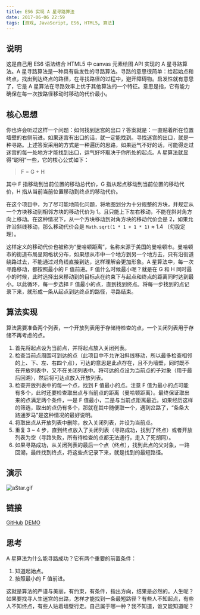```yaml
---
title: ES6 实现 A 星寻路算法
date: 2017-06-06 22:59
tags: [游戏, JavaScript, ES6, HTML5, 算法]
---
```

## 说明
这是自己用 ES6 语法结合 HTML5 中 canvas 元素绘图 API 实现的 A 星寻路算法。A 星寻路算法是一种具有启发性的寻路算法。寻路的意思很简单：给起始点和终点，找出到达终点的路径，在寻找路径的过程中，避开障碍物。启发性就有意思了，它是 A 星算法在寻路效率上优于其他算法的一个特征。意思是指，它有能力确保在每一次按路径移动时移动的代价最小。


<!--more-->


## 核心思想
你也许会听过这样一个问题：如何找到迷宫的出口？答案就是：一直贴着所在位置墙壁的右侧前进。如果迷宫有出口的话，就一定能找到。寻找迷宫的出口，就是一种寻路。上述答案采用的方式是一种遍历的思路，如果运气不好的话，可能得走过迷宫的每一处地方才能找到出口，运气好坏取决于你所处的起点。A 星算法就显得“聪明”一些，它的核心公式如下：
>F = G + H

其中 F 指移动到当前位置的移动总代价，G 指从起点移动到当前位置的移动代价，H 指从当前当前位置移动到终点的移动代价。

在这个项目中，为了尽可能地简化问题，将地图划分为十分规整的方块，并规定从一个方块移动到相邻方块的移动代价为 1。且只能上下左右移动，不能在斜对角方向上移动。在这种情况下，从一个方块移动到对角方块的移动代价会是 2，如果允许沿斜线移动，那么移动代价会是 `Math.sqrt(1 * 1 + 1 * 1)` ≈ 1.4 （勾股定理）。

这样定义的移动代价也被称为“曼哈顿距离”，名称来源于美国的曼哈顿市。曼哈顿市的街道布局呈网格状分布，如果想从市中一个地方到另一个地方去，只有沿街道绕路过去，不能通过对角线直接到达，这样理解会更加形象。A 星算法中，每一次寻路移动，都按照最小的 F 值前进。F 值什么时候最小呢？就是在 G 和 H 同时最小的时候，此时选择出来移动到的目标点在约束下与起点和终点的距离同时达到最小。以此循环，每一步选择 F 值最小的点，直到找到终点。将每一步找到的点记录下来，就形成一条从起点到达终点的路径，寻路结束。

## 算法实现
算法需要准备两个列表，一个开放列表用于存储待检查的点，一个关闭列表用于存储不再考虑的点。
1. 首先将起点设为当前点，并将起点放入关闭列表。
2. 检查当前点周围可到达的点（此项目中不允许沿斜线移动，所以最多检查相邻的上、下、左、右四个点），可达的意思是此点存在，且不为墙壁，同时既不在开放列表中，又不在关闭列表中。将可达的点设为当前点的子对象（用于最后回溯），然后将可达点放入开放列表。
3. 检查开放列表中的每一个点，找到 F 值最小的点。注意 F 值为最小的点可能有多个，此时还要检查取出点与当前点的距离（曼哈顿距离）。最终保证取出来的点满足两个条件，一是 F 值最小，二是与当前点距离最近。如果经历这样的筛选，取出的点仍有多个，那就在其中随便取一个，遇到岔路了，“条条大路通罗马”是这种情况的最好说明。
4. 将取出点从开放列表中删除，放入关闭列表，并设为当前点。
5. 重复 3 ~ 4 步，直到终点放入了关闭列表（寻路成功，找到了终点）或者开放列表为空（寻路失败，所有待检查的点都无法通行，走入了死胡同）。
6. 如果寻路成功，从关闭列表的最后一个点（终点），找到此点的父对象，一路回溯，最终找到终点，将这些点记录下来，就是找到的最短路径。

## 演示
![aStar.gif][1]

## 链接
[GitHub][2]
[DEMO][3]

## 思考
A 星算法为什么能寻路成功？它有两个重要的前置条件：
1. 知道起始点。
2. 按照最小的 F 值前进。

这就是算法的严谨与美丽，有约束，有条件，指出方向，结果是必然的。人生呢？如果要找寻人生迷宫的出路，怎样才能找到一条最短路径？有些人不知起点，有些人不知终点，有些人贴着墙壁行走。自己属于哪一种？我不知道，谁又能知道呢？


  [1]: /img/aStar.gif
  [2]: https://github.com/chunqiuyiyu/learn-javascript/tree/master/astar
  [3]: http://www.chunqiuyiyu.com/usr/uploads/demos/astar/index.html



